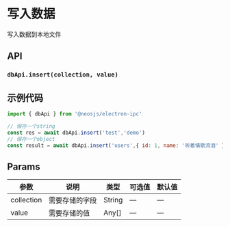 # 写入数据 <BadgeTip text="异步" type="green"></BadgeTip>
写入数据到本地文件

## API
### `dbApi.insert(collection, value)`
### 

## 示例代码
```js
import { dbApi } from '@neosjs/electron-ipc'

// 保存一个string
const res = await dbApi.insert('test','demo')
// 保存一个object
const result = await dbApi.insert('users',{ id: 1, name: '听着情歌流泪' })
```

## Params

| 参数  | 说明     | 类型   | 可选值     | 默认值 |
| ----- | -------- | ------ | ---------- | ------ |
| collection | 需要存储的字段 | String | — | —     |
| value | 需要存储的值 | Any[] | — | —     |
